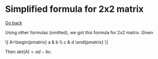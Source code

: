 # Simplified formula for 2x2 matrix

[Go back](../index.md#matrix-inversion)

Using other formulas (omitted), we got this formula for 2x2 matrix. Given 

<div>
\[
A=\begin{pmatrix} a & b \\ c & d \end{pmatrix}
\]
</div>

Then $det(A) = ad-bc$.